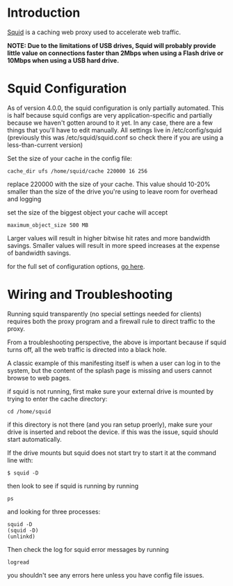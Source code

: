 

# Introduction #
[Squid](http://www.squid-cache.org/) is a caching web proxy used to accelerate web traffic.

**NOTE: Due to the limitations of USB drives, Squid will probably provide little value on connections faster than 2Mbps when using a Flash drive or 10Mbps when using a USB hard drive.**

# Squid Configuration #

As of version 4.0.0, the squid configuration is only partially automated.  This is half because squid configs are very application-specific and partially because we haven't gotten around to it yet.  In any case, there are a few things that you'll have to edit manually.  All settings live in /etc/config/squid (previously this was /etc/squid/squid.conf so check there if you are using a less-than-current version)

Set the size of your cache in the config file:
```
cache_dir ufs /home/squid/cache 220000 16 256
```
replace 220000 with the size of your cache.  This value should 10-20% smaller than the size of the drive you're using to leave room for overhead and logging

set the size of the biggest object your cache will accept
```
maximum_object_size 500 MB
```
Larger values will result in higher bitwise hit rates and more bandwidth savings.  Smaller values will result in more speed increases at the expense of bandwidth savings.

for the full set of configuration options, [go here](http://www.visolve.com/squid/squid27/contents.php).

# Wiring and Troubleshooting #

Running squid transparently (no special settings needed for clients) requires both the proxy program and a firewall rule to direct traffic to the proxy.

From a troubleshooting perspective, the above is important because if squid turns off, all the web traffic is directed into a black hole.

A classic example of this manifesting itself is when a user can log in to the system, but the content of the splash page is missing and users cannot browse to web pages.

if squid is not running, first make sure your external drive is mounted by trying to enter the cache directory:
```
cd /home/squid
```
if this directory is not there (and you ran setup proerly), make sure your drive is inserted and reboot the device.  if this was the issue, squid should start automatically.

If the drive mounts but squid does not start try to start it at the command line with:
```
$ squid -D
```
then look to see if squid is running by running
```
ps
```
and looking for three processes:
```
squid -D
(squid -D)
(unlinkd)
```

Then check the log for squid error messages by running
```
logread
```
you shouldn't see any errors here unless you have config file issues.